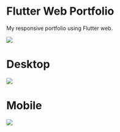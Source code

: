 # Flutter Web Portfolio

My responsive portfolio using Flutter web.

<img src="https://github.com/GeekAbdelouahed/flutter-web-portfolio/raw/master/screenshots/screenshot.png"/>

# Desktop
<img src="https://github.com/GeekAbdelouahed/flutter-web-portfolio/raw/master/imageGit/1.png"/>

# Mobile
<img src="https://github.com/GeekAbdelouahed/flutter-web-portfolio/raw/master/screenshots/mobile-screenshot.png"/>
